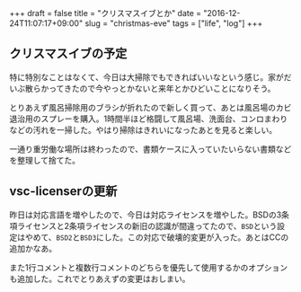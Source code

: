 +++
draft = false
title = "クリスマスイブとか"
date = "2016-12-24T11:07:17+09:00"
slug = "christmas-eve"
tags = ["life", "log"]
+++

## クリスマスイブの予定
特に特別なことはなくて、今日は大掃除でもできればいいなという感じ。家がだいぶ散らかってきたので今やっとかないと来年とかひどいことになりそう。

とりあえず風呂掃除用のブラシが折れたので新しく買って、あとは風呂場のカビ退治用のスプレーを購入。1時間半ほど格闘して風呂場、洗面台、コンロまわりなどの汚れを一掃した。やはり掃除はきれいになったあとを見ると楽しい。

一通り重労働な場所は終わったので、書類ケースに入っていたいらない書類などを整理して捨てた。

## vsc-licenserの更新
昨日は対応言語を増やしたので、今日は対応ライセンスを増やした。BSDの3条項ライセンスと2条項ライセンスの新旧の認識が間違ってたので、`BSD`という設定はやめて、`BSD2`と`BSD3`にした。この対応で破壊的変更が入った。あとはCCの追加かなあ。

また1行コメントと複数行コメントのどちらを優先して使用するかのオプションも追加した。これでとりあえずの変更はおしまい。
